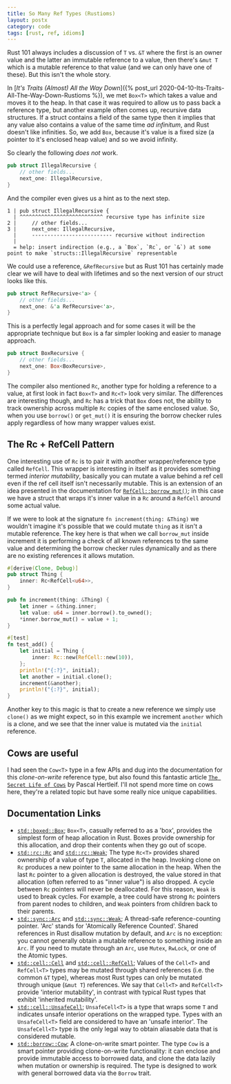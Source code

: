 ```yaml
---
title: So Many Ref Types (Rustioms)
layout: postx
category: code
tags: [rust, ref, idioms]
---
```


Rust 101 always includes a discussion of `T` vs. `&T` where the first is an owner value and the latter an immutable 
reference to a value, then there's `&mut T` which is a mutable reference to that value (and we can only have one of these). But 
this isn't the whole story. 

In [_It's Traits (Almost) All the Way Down_]({% post_url 2020-04-10-Its-Traits-All-The-Way-Down-Rustioms %}), we met 
`Box<T>` which takes a value and moves it to the heap. In that case it was required to allow us to pass back a reference
type, but another example often comes up, recursive data structures. If a struct contains a field of the same type then
it implies that any value also contains a value of the same time _ad infinitum_, and Rust doesn't like infinities. So, 
we add `Box`, because it's value is a fixed size (a pointer to it's enclosed heap value) and so we avoid infinity.

So clearly the following _does not_ work.
```rust
pub struct IllegalRecursive {
    // other fields...
    next_one: IllegalRecursive,
}
```

And the compiler even gives us a hint as to the next step.

```text
1 | pub struct IllegalRecursive {
  | ^^^^^^^^^^^^^^^^^^^^^^^^^^^ recursive type has infinite size
2 |     // other fields...
3 |     next_one: IllegalRecursive,
  |     -------------------------- recursive without indirection
  |
  = help: insert indirection (e.g., a `Box`, `Rc`, or `&`) at some point to make `structs::IllegalRecursive` representable
```

We could use a reference, `&RefRecursive` but as Rust 101 has certainly made clear we will have to deal with lifetimes
and so the next version of our struct looks like this.

```rust
pub struct RefRecursive<'a> {
    // other fields...
    next_one: &'a RefRecursive<'a>,
}
```

This is a perfectly legal approach and for some cases it will be the appropriate technique but `Box` is a far simpler 
looking and easier to manage approach.

```rust
pub struct BoxRecursive {
    // other fields...
    next_one: Box<BoxRecursive>,
}
```

The compiler also mentioned `Rc`, another type for holding a reference to a value, at first look in fact `Box<T>` and 
`Rc<T>` look very similar. The differences are interesting though, and `Rc` has a trick that `Box` does not, the ability 
to track ownership across multiple `Rc` copies of the same enclosed value. So, when you use `borrow()` or `get_mut()` it
is ensuring the borrow checker rules apply regardless of how many wrapper values exist. 

## The Rc + RefCell Pattern

One interesting use of `Rc` is to pair it with another wrapper/reference type called `RefCell`. This wrapper is 
interesting in itself as it provides something termed _interior mutability_, basically you can mutate a value behind a
ref cell even if the ref cell itself isn't necessarily mutable. This is an extension of an idea presented in the 
documentation for [`RefCell::borrow_mut()`](https://doc.rust-lang.org/std/cell/struct.RefCell.html#method.borrow_mut);
in this case we have a struct that wraps it's inner value in a `Rc` around a `RefCell` around some actual value.

If we were to look at the signature `fn increment(thing: &Thing)` we wouldn't imagine it's possible that we could mutate
`thing` as it isn't a mutable reference. The key here is that when we call `borrow_mut` inside increment it is performing
a check of all known references to the same value and determining the borrow checker rules dynamically and as there are 
no existing references it allows mutation. 

```rust
#[derive(Clone, Debug)]
pub struct Thing {
    inner: Rc<RefCell<u64>>,
}

pub fn increment(thing: &Thing) {
    let inner = &thing.inner;
    let value: u64 = inner.borrow().to_owned();
    *inner.borrow_mut() = value + 1;
}

#[test]
fn test_add() {
    let initial = Thing {
        inner: Rc::new(RefCell::new(10)),
    };
    println!("{:?}", initial);
    let another = initial.clone();
    increment(&another);
    println!("{:?}", initial);
}
```

Another key to this magic is that to create a new reference we simply use `clone()` as we might expect, so in this 
example we increment `another` which is a clone, and we see that the inner value is mutated via the `initial` reference.

## Cows are useful

I had seen the `Cow<T>` type in a few APIs and dug into the documentation for this _clone-on-write_ reference type, but 
also found this fantastic article [`The Secret Life of Cows`](https://deterministic.space/secret-life-of-cows.html) by 
Pascal Hertleif. I'll not spend more time on cows here, they're a related topic but have some really nice unique 
capabilities.

## Documentation Links

* [`std::boxed::Box`](https://doc.rust-lang.org/std/boxed/struct.Box.html); `Box<T>`, casually referred to as a 'box', 
  provides the simplest form of heap allocation in Rust. Boxes provide ownership for this allocation, and drop their 
  contents when they go out of scope.
* [`std::rc::Rc`](https://doc.rust-lang.org/std/rc/struct.Rc.html) and 
  [`std::rc::Weak`](https://doc.rust-lang.org/std/rc/struct.Weak.html); The type `Rc<T>` provides shared ownership of a 
  value of type `T`, allocated in the heap. Invoking clone on `Rc`  produces a new pointer to the same allocation in the
  heap. When the last `Rc` pointer to a given allocation is  destroyed, the value stored in that allocation (often 
  referred to as "inner value") is also dropped. A cycle between `Rc` pointers will never be deallocated. For this 
  reason, `Weak` is used to break cycles. For example, a tree could have strong `Rc` pointers from parent nodes to 
  children, and `Weak` pointers from children back to their parents.
* [`std::sync::Arc`](https://doc.rust-lang.org/std/sync/struct.Arc.html) and 
  [`std::sync::Weak`](https://doc.rust-lang.org/std/sync/struct.Weak.html); A thread-safe reference-counting pointer. 
  'Arc' stands for 'Atomically Reference Counted'. Shared references in Rust disallow mutation by default, and `Arc` is 
  no exception: you cannot generally obtain a mutable reference to something inside an `Arc`. If you need to mutate 
  through an `Arc`, use `Mutex`, `RwLock`, or one of the Atomic types.
* [`std::cell::Cell`](https://doc.rust-lang.org/std/cell/struct.Cell.html) and 
  [`std::cell::RefCell`](https://doc.rust-lang.org/std/cell/struct.RefCell.html); Values of the `Cell<T>` and 
  `RefCell<T>` types may be mutated through shared references (i.e. the common `&T` type), whereas most Rust types can 
  only be mutated through unique (`&mut T`) references. We say that `Cell<T>` and `RefCell<T>` provide 'interior 
  mutability', in contrast with typical Rust types that exhibit 'inherited mutability'.
* [`std::cell::UnsafeCell`](https://doc.rust-lang.org/std/cell/struct.UnsafeCell.html); `UnsafeCell<T>` is a type that 
  wraps some `T` and indicates unsafe interior operations on the wrapped type. Types with an `UnsafeCell<T>` field are 
  considered to have an 'unsafe interior'. The `UnsafeCell<T>` type is the only legal way to obtain aliasable data that 
  is considered mutable.
* [`std::borrow::Cow`](https://doc.rust-lang.org/std/borrow/enum.Cow.html); A clone-on-write smart pointer. The type 
  `Cow` is a smart pointer providing clone-on-write functionality: it can enclose and provide immutable access to 
  borrowed data, and clone the data lazily when mutation or ownership is required. The type is designed to work with 
  general borrowed data via the `Borrow` trait.
